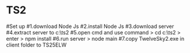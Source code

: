 # TS2

#Set up
#1.download Node Js
#2.install Node Js
#3.download server
#4.extract server to c:\ts2
#5.open cmd and use command > cd c:\ts2 > enter > npm install
#6.run server > node main
#7.copy TwelveSky2.exe in client folder to TS25ELW
